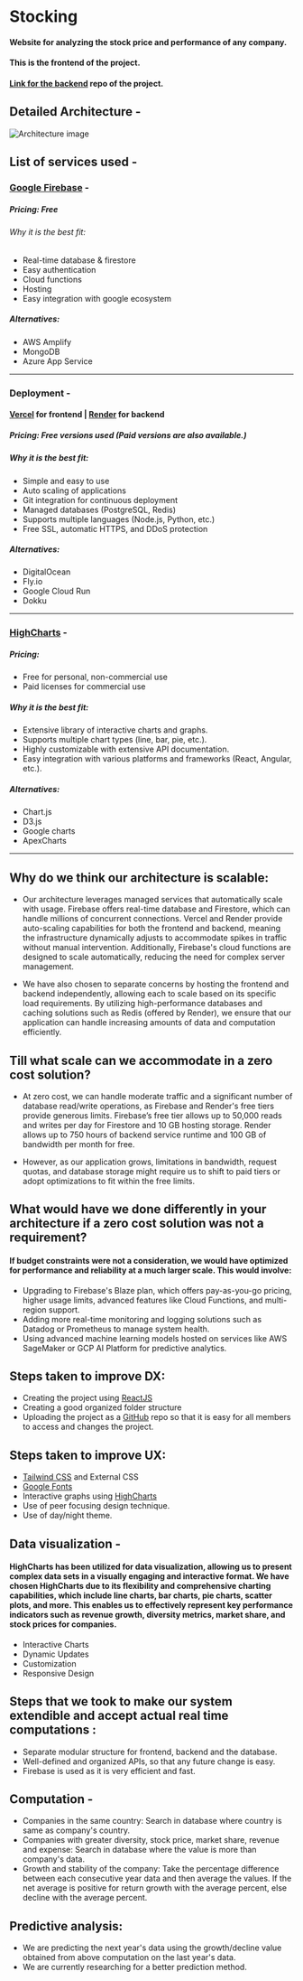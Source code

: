 # Stocking 

#### Website for analyzing the stock price and performance of any company.
#### This is the frontend of the project.
#### [Link for the backend](https://github.com/Siddhant-Baranwal/stocking-backend) repo of the project.

## Detailed Architecture - 
![Architecture image](https://i.ibb.co/7gX9xpB/Untitled-Diagram-drawio.png)
<!-- Image of detailed architecture -->

## List of services used -
### [Google Firebase](https://firebase.google.com/) - 
##### Pricing: Free
###### Why it is the best fit:
- Real-time database & firestore
- Easy authentication
- Cloud functions
- Hosting 
- Easy integration with google ecosystem
##### Alternatives:
- AWS Amplify
- MongoDB
- Azure App Service

---

### Deployment -
#### [Vercel](https://vercel.com/) for frontend |  [Render](https://render.com/) for backend
##### Pricing: Free versions used (Paid versions are also available.)
##### Why it is the best fit: 
- Simple and easy to use
- Auto scaling of applications
- Git integration for continuous deployment
- Managed databases (PostgreSQL, Redis)
- Supports multiple languages (Node.js, Python, etc.)
- Free SSL, automatic HTTPS, and DDoS protection
##### Alternatives: 
- DigitalOcean
- Fly.io
- Google Cloud Run
- Dokku

---

### [HighCharts](https://www.highcharts.com/) -
##### Pricing: 
- Free for personal, non-commercial use
- Paid licenses for commercial use
##### Why it is the best fit: 
- Extensive library of interactive charts and graphs.
- Supports multiple chart types (line, bar, pie, etc.).
- Highly customizable with extensive API documentation.
- Easy integration with various platforms and frameworks (React, Angular, etc.).
##### Alternatives: 
- Chart.js
- D3.js
- Google charts
- ApexCharts

---

## Why do we think our architecture is scalable: 
- Our architecture leverages managed services that automatically scale with usage. Firebase offers real-time database and Firestore, which can handle millions of concurrent connections. Vercel and Render provide auto-scaling capabilities for both the frontend and backend, meaning the infrastructure dynamically adjusts to accommodate spikes in traffic without manual intervention. Additionally, Firebase's cloud functions are designed to scale automatically, reducing the need for complex server management.

- We have also chosen to separate concerns by hosting the frontend and backend independently, allowing each to scale based on its specific load requirements. By utilizing high-performance databases and caching solutions such as Redis (offered by Render), we ensure that our application can handle increasing amounts of data and computation efficiently.

## Till what scale can we accommodate in a zero cost solution?
- At zero cost, we can handle moderate traffic and a significant number of database read/write operations, as Firebase and Render's free tiers provide generous limits. Firebase’s free tier allows up to 50,000 reads and writes per day for Firestore and 10 GB hosting storage. Render allows up to 750 hours of backend service runtime and 100 GB of bandwidth per month for free.

- However, as our application grows, limitations in bandwidth, request quotas, and database storage might require us to shift to paid tiers or adopt optimizations to fit within the free limits.

## What would have we done differently in your architecture if a zero cost solution was not a requirement?
#### If budget constraints were not a consideration, we would have optimized for performance and reliability at a much larger scale. This would involve:
- Upgrading to Firebase's Blaze plan, which offers pay-as-you-go pricing, higher usage limits, advanced features like Cloud Functions, and multi-region support.
- Adding more real-time monitoring and logging solutions such as Datadog or Prometheus to manage system health.
- Using advanced machine learning models hosted on services like AWS SageMaker or GCP AI Platform for predictive analytics.

## Steps taken to improve DX: 
- Creating the project using [ReactJS](https://react.dev/)
- Creating a good organized folder structure
- Uploading the project as a [GitHub](https://github.com/) repo so that it is easy for all members to access and changes the project.

## Steps taken to improve UX:
- [Tailwind CSS](https://tailwindcss.com/) and External CSS
- [Google Fonts](https://fonts.google.com/)
- Interactive graphs using [HighCharts](https://www.highcharts.com/)
- Use of peer focusing design technique.
- Use of day/night theme.


## Data visualization -
#### HighCharts has been utilized for data visualization, allowing us to present complex data sets in a visually engaging and interactive format. We have chosen HighCharts due to its flexibility and comprehensive charting capabilities, which include line charts, bar charts, pie charts, scatter plots, and more. This enables us to effectively represent key performance indicators such as revenue growth, diversity metrics, market share, and stock prices for companies.

- Interactive Charts
- Dynamic Updates
- Customization
- Responsive Design

## Steps that we took to make our system extendible and accept actual real time computations :
- Separate modular structure for frontend, backend and the database.
- Well-defined and organized APIs, so that any future change is easy.
- Firebase is used as it is very efficient and fast.

## Computation -
- Companies in the same country:
  Search in database where country is same as company's country.
- Companies with greater diversity, stock price, market share, revenue and expense:
  Search in database where the value is more than company's data.
- Growth and stability of the company: 
  Take the percentage difference between each consecutive year data and then average the values. If the net average is positive for return growth with the average percent, else decline with the average percent.

## Predictive analysis: 
- We are predicting the next year's data using the growth/decline value obtained from above computation on the last year's data.
- We are currently researching for a better prediction method.
<!-- More to be written by ChatGPT -->